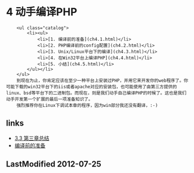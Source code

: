 # 4 动手编译PHP 


		<ul class="catalog">
			<li><ul>
				<li>[1. 编译前的准备](ch4.1.html)</li>
				<li>[2. PHP编译前的config配置](ch4.2.html)</li>
				<li>[3. Unix/Linux平台下的编译](ch4.3.html)</li>
				<li>[4. 在Win32平台上编译PHP](ch4.4.html)</li>
				<li>[5. 小结](ch4.5.html)</li>
			</ul></li>
		</ul>
		到现在为止，你肯定应该在至少一种平台上安装过PHP，并用它来开发你的web程序了。你可能下载的win32平台下的iis或者apache对应的安装包，也可能使用了由第三方提供的linux、bsd等平台下的二进制包。而现在，则是我们动手自己编译PHP的时候了。这也是我们动手开发第一个扩展的最后一项准备知识了。
		强烈推荐你在Linux下调试本章的程序，因为win部分我还没有翻译，:-)


## links
   * [3.3 第三章总结](<ch3.3.md>)
   * [编译前的准备](<ch4.1.md>)

## LastModified 2012-07-25
